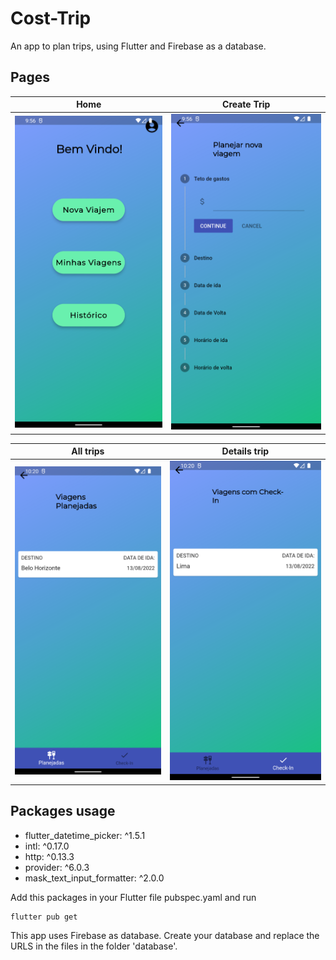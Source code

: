# Cost-Trip

An app to plan trips, using Flutter and Firebase as a database.

## Pages 

Home            |  Create Trip
:-------------------------:|:-------------------------:
![Screenshots](./screenshots/home_page.png)  |  ![Screenshots](./screenshots/creat_trip.png)



All trips            |  Details trip
:-------------------------:|:-------------------------:
![Screenshots](./screenshots/all_trips.png) | ![Screenshots](./screenshots/all_trips_with_chekin.png)


## Packages usage

* flutter_datetime_picker: ^1.5.1
* intl: ^0.17.0
* http: ^0.13.3
* provider: ^6.0.3
* mask_text_input_formatter: ^2.0.0

Add this packages in your Flutter file pubspec.yaml and run 

```
flutter pub get

```
This app uses Firebase as database. Create your database and replace the URLS in the files in the folder 'database'.

